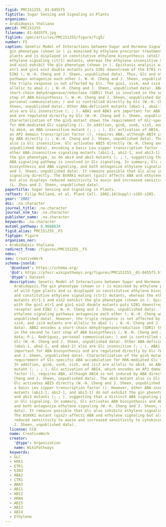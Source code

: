 ```yaml
---
figid: PMC151255__01-0455f5
figtitle: Sugar Sensing and Signaling in Plants
organisms:
- Arabidopsis thaliana
pmcid: PMC151255
filename: 01-0455f5.jpg
figlink: /pmc/articles/PMC151255/figure/fig5/
number: F5
caption: Genetic Model of Interactions between Sugar and Hormone Signaling in Arabidopsis.The
  gin phenotype (shown in ) is mimicked by ethylene precursor treatment of wild-type
  plants and is displayed in constitutive ethylene biosynthesis (eto1) and constitutive
  ethylene signaling (ctr1) mutants, whereas the ethylene-insensitive mutants etr1-1
  and ein2 exhibit the glo phenotype (shown in ). Epistasis analysis with the gin1
  etr1 and gin1 ein2 double mutants puts GIN1 downstream of the ETR1 receptor and
  EIN2 (; W.-H. Cheng and J. Sheen, unpublished data). Thus, Glc and ethylene signaling
  pathways antagonize each other (; W.-H. Cheng and J. Sheen, unpublished data). However,
  the triple response is not affected by Glc. The gin1, sis4, and isi4 mutants are
  allelic to aba2 (; ; W.-H. Cheng and J. Sheen, unpublished data). ABA2 encodes a
  short-chain dehydrogenase/reductase (SDR1) that is involved in the second to last
  step of ABA biosynthesis (; W.-H. Cheng and J. Sheen, unpublished data; P.L. Rodríguez,
  personal communication; ) and is controlled directly by Glc (W.-H. Cheng and J.
  Sheen, unpublished data). Other ABA-deficient mutants (aba1-1, aba2-1, and aba3-2)
  also are Glc insensitive (; ; ). ABA1 and ABA3 are important for ABA biosynthesis
  and are regulated directly by Glc (W.-H. Cheng and J. Sheen, unpublished data).
  Characterization of the gin5 mutant shows the requirement of Glc-specific ABA accumulation
  for HXK-mediated Glc signaling (). In addition, gin6, sun6, sis5, and isi3 are allelic
  to abi4, an ABA-insensitive mutant (; ; ; ). Glc activation of ABI4, which encodes
  an AP2 domain transcription factor (), requires ABA, although ABI4 is not induced
  by ABA directly (; ; W.-H. Cheng and J. Sheen, unpublished data). The abi5 mutant
  also is Glc insensitive. Glc activates ABI5 directly (W.-H. Cheng and J. Sheen,
  unpublished data), encoding a basic Leu zipper transcription factor (). However,
  other ABA-insensitive signaling mutants (abi1-1, abi2-1, and abi3-1) do not exhibit
  the gin phenotype, as do abi4 and abi5 mutants (; ; ), suggesting that a distinct
  ABA signaling pathway is involved in Glc signaling. In summary, Glc activates ABA
  biosynthesis and ABA signaling, and both antagonize ethylene signaling (W.-H. Cheng
  and J. Sheen, unpublished data). It remains possible that Glc also inhibits ethylene
  signaling directly. The AtHXK1 mutant (gin2) affects ABA and ethylene signaling
  but also displays reduced sensitivity to auxin and increased sensitivity to cytokinin
  (L. Zhou and J. Sheen, unpublished data).
papertitle: Sugar Sensing and Signaling in Plants.
reftext: Filip Rolland, et al. Plant Cell. 2002;14(Suppl):s185-s205.
year: '2002'
doi: .na.character
journal_title: .na.character
journal_nlm_ta: .na.character
publisher_name: .na.character
keywords: .na.character
automl_pathway: 0.9668634
figid_alias: PMC151255__F5
figtype: Figure
organisms_ner:
- Arabidopsis thaliana
redirect_from: /figures/PMC151255__F5
ndex: ''
seo: CreativeWork
schema-jsonld:
  '@context': https://schema.org/
  '@id': https://pfocr.wikipathways.org/figures/PMC151255__01-0455f5.html
  '@type': Dataset
  description: Genetic Model of Interactions between Sugar and Hormone Signaling in
    Arabidopsis.The gin phenotype (shown in ) is mimicked by ethylene precursor treatment
    of wild-type plants and is displayed in constitutive ethylene biosynthesis (eto1)
    and constitutive ethylene signaling (ctr1) mutants, whereas the ethylene-insensitive
    mutants etr1-1 and ein2 exhibit the glo phenotype (shown in ). Epistasis analysis
    with the gin1 etr1 and gin1 ein2 double mutants puts GIN1 downstream of the ETR1
    receptor and EIN2 (; W.-H. Cheng and J. Sheen, unpublished data). Thus, Glc and
    ethylene signaling pathways antagonize each other (; W.-H. Cheng and J. Sheen,
    unpublished data). However, the triple response is not affected by Glc. The gin1,
    sis4, and isi4 mutants are allelic to aba2 (; ; W.-H. Cheng and J. Sheen, unpublished
    data). ABA2 encodes a short-chain dehydrogenase/reductase (SDR1) that is involved
    in the second to last step of ABA biosynthesis (; W.-H. Cheng and J. Sheen, unpublished
    data; P.L. Rodríguez, personal communication; ) and is controlled directly by
    Glc (W.-H. Cheng and J. Sheen, unpublished data). Other ABA-deficient mutants
    (aba1-1, aba2-1, and aba3-2) also are Glc insensitive (; ; ). ABA1 and ABA3 are
    important for ABA biosynthesis and are regulated directly by Glc (W.-H. Cheng
    and J. Sheen, unpublished data). Characterization of the gin5 mutant shows the
    requirement of Glc-specific ABA accumulation for HXK-mediated Glc signaling ().
    In addition, gin6, sun6, sis5, and isi3 are allelic to abi4, an ABA-insensitive
    mutant (; ; ; ). Glc activation of ABI4, which encodes an AP2 domain transcription
    factor (), requires ABA, although ABI4 is not induced by ABA directly (; ; W.-H.
    Cheng and J. Sheen, unpublished data). The abi5 mutant also is Glc insensitive.
    Glc activates ABI5 directly (W.-H. Cheng and J. Sheen, unpublished data), encoding
    a basic Leu zipper transcription factor (). However, other ABA-insensitive signaling
    mutants (abi1-1, abi2-1, and abi3-1) do not exhibit the gin phenotype, as do abi4
    and abi5 mutants (; ; ), suggesting that a distinct ABA signaling pathway is involved
    in Glc signaling. In summary, Glc activates ABA biosynthesis and ABA signaling,
    and both antagonize ethylene signaling (W.-H. Cheng and J. Sheen, unpublished
    data). It remains possible that Glc also inhibits ethylene signaling directly.
    The AtHXK1 mutant (gin2) affects ABA and ethylene signaling but also displays
    reduced sensitivity to auxin and increased sensitivity to cytokinin (L. Zhou and
    J. Sheen, unpublished data).
  license: CC0
  name: CreativeWork
  creator:
    '@type': Organization
    name: WikiPathways
  keywords:
  - GLC
  - HXK1
  - ETR1
  - EIN3
  - ABA2
  - CTR1
  - ABA3
  - ABI1
  - ABI2
  - XRN4
  - ABI5
  - ABI3
  - ABI4
  - Ethylene
---
```


